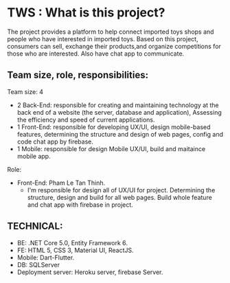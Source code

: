 # TWS : What is this project?

The project provides a platform to help connect imported toys
shops and people who have interested in imported toys. Based
on this project, consumers can sell, exchange their
products,and organize competitions for those who are
interested. Also have chat app to communicate.

## Team size, role, responsibilities:

Team size: 4

 + 2 Back-End: responsible for creating and maintaining technology at the back end of a website (the server, database and application), Assessing the efficiency and speed of current applications.
 + 1 Front-End: responsible for developing UX/UI, design mobile-based features, determining the structure and design of web pages, config and code chat app by firebase.
 + 1 Mobile: responsible for design Mobile UX/UI, build and maitaince mobile app.
 
 
 Role:
 
 - Front-End: Pham Le Tan Thinh.
   + I'm responsible for design all of UX/UI for project. Determining the structure, design and build for all web pages. Build whole feature and chat app with firebase in project.
 
 ## TECHNICAL:
 - BE: .NET Core 5.0, Entity Framework 6.
 - FE: HTML 5, CSS 3, Material UI, ReactJS.
 - Mobile: Dart-Flutter.
 - DB: SQLServer
 - Deployment server: Heroku server, firebase Server.

